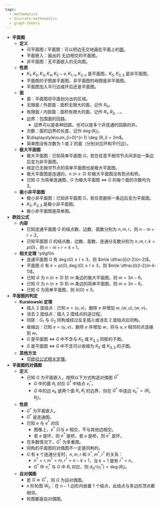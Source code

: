 ```yaml
---
tags:
  - mathematics
  - discrete-mathematics
  - graph-theory
---
```

- **平面图**
	- **定义**
		- 可平面图 / 平面图：可以把边无交地画在平面上的[图](图论基础#^xknur9)。
		- 平面嵌入：画出的 无边相交的平面图。
		- 非平面图：无平面嵌入的无向图。
	- **性质**
		- $K_1,K_2,K_3,K_4,K_5-e,K_{1,n},K_{2,n}$ 是平面图，$K_5,K_{3,3}$ 是非平面图。
		- 平面图的子图是平面图，非平面图的母图是非平面图。
		- 平面图加入平行边或环后还是平面图。
	- **面**
		- 面：平面图将平面划分出的区域。
		- 无限面 / 外部面：面积无限大的面，记作 $R_0$。
		- 有限面 / 内部面：面积有限大的面，记作 $R_1,R_2,\dots$。
		- 边界：包围面的回路。
			- 边界可以是各种回路，也可以是多个非连通的回路的并。
		- 次数：面的边界的长度，记作 $\deg(R_i)$。
		- $\displaystyle\sum_{i=0}^{r-1} \deg (R_i) = 2m$。
		- 简单图没有次数为 $1$ 或 $2$ 的面（分别对应环和平行边）。
	- **极大平面图**
		- 极大平面图：已知简单平面图 $G$，若在任意不相邻节点间添加一条边后变为非平面图。
		- 规定已无相邻节点的简单平面图也是极大平面图。
		- 极大平面图是连通的，$n\ (n\ge 3)$ 阶极大平面图没有割点和桥。
		- 已知 $G$ 为简单连通图，$G$ 为极大平面图 $\iff$ $G$ 的每个面的次数均为 $3$。
	- **极小非平面图**
		- 极小非平面图：已知非平面图 $G$，若任意删除一条边后变为平面图。
		- $K_5,K_{3,3}$ 是极小非平面图。
		- 极小非平面图是简单图。
- **欧拉公式**
	- **内容**
		- 已知连通平面图 $G$ 的结点数、边数、面数分别为 $n,m,r$，则 $n-m+r=2$。
		- 已知平面图 $G$ 的结点数、边数、面数、连通分支数分别为 $n,m,r,k=p(G)$，则 $n-m+r=k+1$。
	- **相关定理** ^p9gf0n
		- 连通平面图 $G$ 有 $\deg(G)\ge l\ge 3$，则 $m\le \dfrac{l}{l-2}(n-2)$。
		- 平面图 $G$ 有 $k=p(G),\deg(G)\ge l\ge 3$，则 $m\le \dfrac{l}{l-2}(n-k-1)$。
		- 已知 $G$ 为 $n\ (n\ge 3)$ 阶 $m$ 条边的极大平面图，则 $m=3n-6$。
		- 已知 $G$ 为 $n\ (n\ge 3)$ 阶 $m$ 条边的简单平面图，则 $m\le 3n-6$。
		- 已知 $G$ 为简单平面图，则 $\delta(G)\le 5$。
- **平面图的判定**
	- **Kuratowski 定理**
		- 插入 $2$ 度结点：已知 $e=(u,v)$，删除 $e$ 并增加 $w,(w,u),(w,v)$。
		- 消去 $2$ 度结点：插入 $2$ 度结点的逆过程。
		- 同胚：$G_1$ 与 $G_2$ 同构或经过反复插入或消去 $2$ 度结点后同构。
		- 收缩边：已知 $e=(u,v)$，删除 $e$ 并增加 $w$，将与 $u,v$ 相邻的点连接到 $w$。
		- $G$ 是平面图 $\iff$ $G$ 中不含与 $K_5$ 或 $K_{3,3}$ 同胚的子图。
		- $G$ 是平面图 $\iff$ $G$ 中不含可以收缩为 $K_5$ 或 $K_{3,3}$ 的子图。
	- **其他方法**
		- 见[欧拉公式相关定理](平面图#^p9gf0n)。
- **平面图的对偶图**
	- **定义**
		- 已知 $G$ 为平面嵌入，按照以下方式构造对偶图 $G^*$
			- $G$ 中的面 $R_i$ 对应 $G^*$ 中结点 $v^*_i$。
			- $G$ 中的边 $e_k$ 是两个面 $R_i,R_j$ 的边界，则在 $G^*$ 中连边 $e^*_k=(R_i,R_j)$。
	- **性质**
		- $G^*$ 为平面嵌入。
		- $G^*$ 是连通图。
		- 已知 $e$ 与 $e^*$ 对应
			- 图像上，$e^*$ 只与 $e$ 相交，不与其他边相交。
			- 若 $e$ 是环，则 $e^*$ 是桥，若 $e$ 是桥，则 $e^*$ 是环。
		- 在多数情况下，$G^*$ 为多重图。
		- 同构的平面图的对偶图不一定是同构的。
		- $G$ 有 $k$ 个连通分支时，$n,m,r$ 和 $n^*,m^*,r^*$ 的关系：
			- $n^*=r,m^*=m,r^*=n-k+1$，当 $k=1$ 是有 $r^*=n$。
			- $G^*$ 中 $v^*_i$ 与 $G$ 中 $R_i$ 对应，则 $d_{G^*}(v^*_i)=\deg(R_i)$。
	- **自对偶图**
		- 若 $G\cong G^*$，则 $G$ 为自对偶图。
		- $n$ 阶轮图 $W_n$：在 $n-1$ 边形内放置 $1$ 个结点，此结点与多边形顶点都相邻。
		- 轮图都是自对偶图。